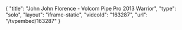 {
    "title": "John John Florence - Volcom Pipe Pro 2013 Warrior",
    "type": "solo",
    "layout": "iframe-static",
    "videoId": "163287",
    "url": "\/tvpembed\/163287"
}